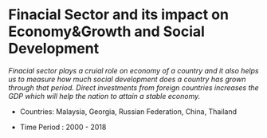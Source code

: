# Finacial Sector and its impact on Economy&Growth and Social Development

*Finacial sector plays a cruial role on economy of a country and it also helps us to measure how much social development does a country has grown through that period. Direct investments from foreign countries increases the GDP which will help the nation to attain a stable economy.*

* Countries: Malaysia, Georgia, Russian Federation, China, Thailand

* Time Period : 2000 - 2018
